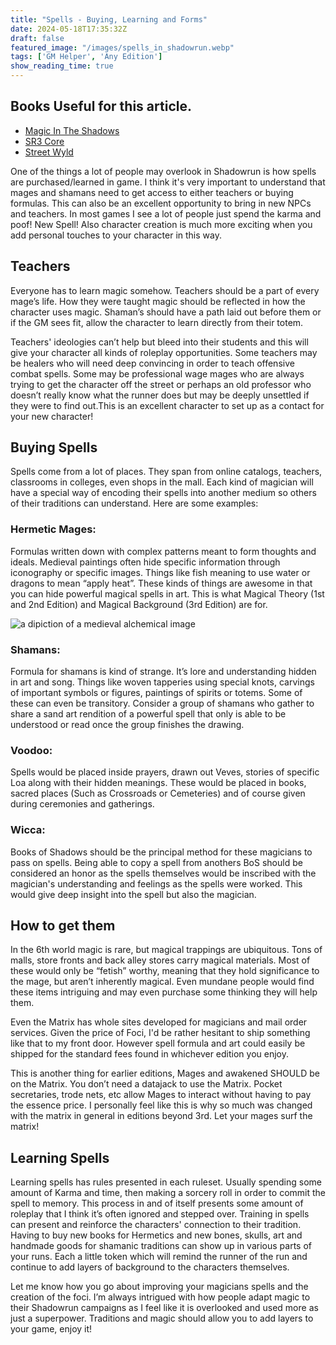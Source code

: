 ```yaml
---
title: "Spells - Buying, Learning and Forms"
date: 2024-05-18T17:35:32Z
draft: false
featured_image: "/images/spells_in_shadowrun.webp"
tags: ['GM Helper', 'Any Edition']
show_reading_time: true
---
```


## Books Useful for this article. 
 - [Magic In The Shadows](https://amzn.to/3K4XN2U)
 - [SR3 Core](https://amzn.to/3WFuueI)
 - [Street Wyld](https://amzn.to/3QPYAsj)


One of the things a lot of people may overlook in Shadowrun is how spells are purchased/learned in game. I think it's very important to understand that mages and shamans need to get access to either teachers or buying formulas. This can also be an excellent opportunity to bring in new NPCs and teachers. In most games I see a lot of people just spend the karma and poof! New Spell! Also character creation is much more exciting when you add personal touches to your character in this way.

## Teachers
Everyone has to learn magic somehow. Teachers should be a part of every mage’s life. How they were taught magic should be reflected in how the character uses magic. Shaman’s should have a path laid out before them or if the GM sees fit, allow the character to learn directly from their totem. 

Teachers' ideologies can’t help but bleed into their students and this will give your character all kinds of roleplay opportunities. Some teachers may be healers who will need deep convincing in order to teach offensive combat spells. Some may be professional wage mages who are always trying to get the character off the street or perhaps an old professor who doesn’t really know what the runner does but may be deeply unsettled if they were to find out.This is an excellent character to set up as a contact for your new character!


## Buying Spells
Spells come from a lot of places. They span from online catalogs, teachers, classrooms in colleges, even shops in the mall. Each kind of magician will have a special way of encoding their spells into another medium so others of their traditions can understand. Here are some examples:

### Hermetic Mages:
Formulas written down with complex patterns meant to form thoughts and ideals. Medieval paintings often hide specific information through iconography or specific images. Things like fish meaning to use water or dragons to mean “apply heat”. These kinds of things are awesome in that you can hide powerful magical spells in art. This is what Magical Theory (1st and 2nd Edition) and Magical Background (3rd Edition) are for.

![a dipiction of a medieval alchemical image](/images/PublicDomainAlchemy.webp)

### Shamans:
Formula for shamans is kind of strange. It’s lore and understanding hidden in art and song. Things like woven tapperies using special knots, carvings of important symbols or figures, paintings of spirits or totems. Some of these can even be transitory. Consider a group of shamans who gather to share a sand art rendition of a powerful spell that only is able to be understood or read once the group finishes the drawing. 

### Voodoo:
Spells would be placed inside prayers, drawn out Veves, stories of specific Loa along with their hidden meanings. These would be placed in books, sacred places (Such as Crossroads or Cemeteries) and of course given during ceremonies and gatherings. 

### Wicca:
Books of Shadows should be the principal method for these magicians to pass on spells. Being able to copy a spell from anothers BoS should be considered an honor as the spells themselves would be inscribed with the magician's understanding and feelings as the spells were worked. This would give deep insight into the spell but also the magician.

## How to get them
In the 6th world magic is rare, but magical trappings are ubiquitous. Tons of malls, store fronts and back alley stores carry magical materials. Most of these would only be “fetish” worthy, meaning that they hold significance to the mage, but aren’t inherently magical. Even mundane people would find these items intriguing and may even purchase some thinking they will help them.

Even the Matrix has whole sites developed for magicians and mail order services. Given the price of Foci, I'd be rather hesitant to ship something like that to my front door. However spell formula and art could easily be shipped for the standard fees found in whichever edition you enjoy. 

This is another thing for earlier editions, Mages and awakened SHOULD be on the Matrix. You don’t need a datajack to use the Matrix. Pocket secretaries, trode nets, etc allow Mages to interact without having to pay the essence price. I personally feel like this is why so much was changed with the matrix in general in editions beyond 3rd. Let your mages surf the matrix!

## Learning Spells
Learning spells has rules presented in each ruleset. Usually spending some amount of Karma and time, then making a sorcery roll in order to commit the spell to memory. This process in and of itself presents some amount of roleplay that I think it’s often ignored and stepped over. Training in spells can present and reinforce the characters' connection to their tradition. Having to buy new books for Hermetics and new bones, skulls, art and handmade goods for shamanic traditions can show up in various parts of your runs. Each a little token which will remind the runner of the run and continue to add layers of background to the characters themselves.

Let me know how you go about improving your magicians spells and the creation of the foci. I’m always intrigued with how people adapt magic to their Shadowrun campaigns as I feel like it is overlooked and used more as just a superpower. Traditions and magic should allow you to add layers to your game, enjoy it!
